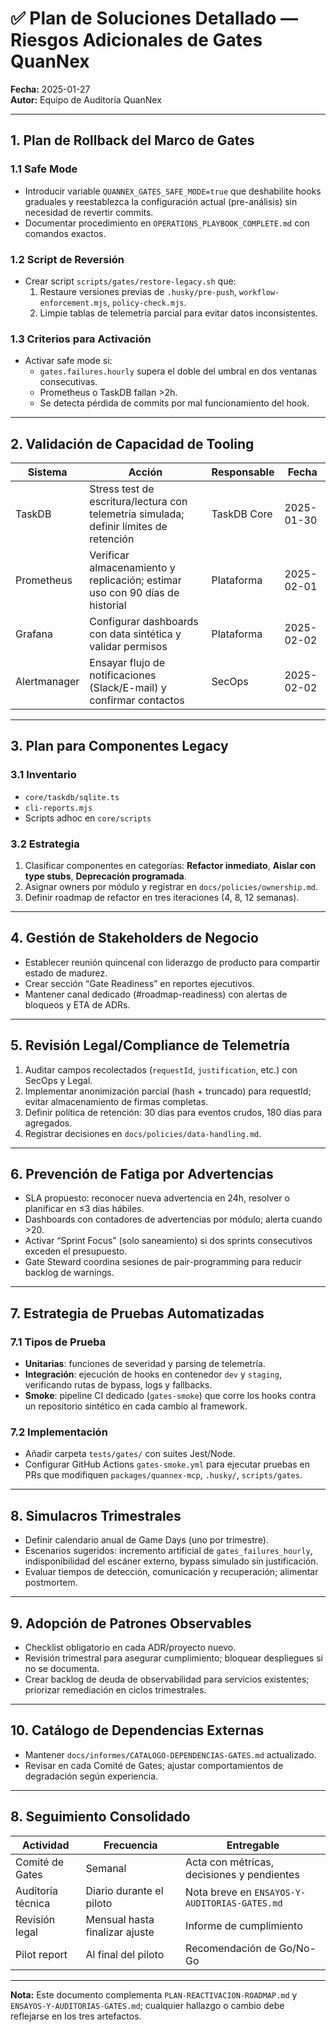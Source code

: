 # ✅ Plan de Soluciones Detallado — Riesgos Adicionales de Gates QuanNex

**Fecha:** 2025-01-27  
**Autor:** Equipo de Auditoría QuanNex

---

## 1. Plan de Rollback del Marco de Gates

### 1.1 Safe Mode
- Introducir variable `QUANNEX_GATES_SAFE_MODE=true` que deshabilite hooks graduales y reestablezca la configuración actual (pre-análisis) sin necesidad de revertir commits.
- Documentar procedimiento en `OPERATIONS_PLAYBOOK_COMPLETE.md` con comandos exactos.

### 1.2 Script de Reversión
- Crear script `scripts/gates/restore-legacy.sh` que:
  1. Restaure versiones previas de `.husky/pre-push`, `workflow-enforcement.mjs`, `policy-check.mjs`.
  2. Limpie tablas de telemetría parcial para evitar datos inconsistentes.

### 1.3 Criterios para Activación
- Activar safe mode si:
  - `gates.failures.hourly` supera el doble del umbral en dos ventanas consecutivas.
  - Prometheus o TaskDB fallan >2h.
  - Se detecta pérdida de commits por mal funcionamiento del hook.

---

## 2. Validación de Capacidad de Tooling

| Sistema | Acción | Responsable | Fecha |
| --- | --- | --- | --- |
| TaskDB | Stress test de escritura/lectura con telemetría simulada; definir límites de retención | TaskDB Core | 2025-01-30 |
| Prometheus | Verificar almacenamiento y replicación; estimar uso con 90 días de historial | Plataforma | 2025-02-01 |
| Grafana | Configurar dashboards con data sintética y validar permisos | Plataforma | 2025-02-02 |
| Alertmanager | Ensayar flujo de notificaciones (Slack/E-mail) y confirmar contactos | SecOps | 2025-02-02 |

---

## 3. Plan para Componentes Legacy

### 3.1 Inventario
- `core/taskdb/sqlite.ts`
- `cli-reports.mjs`
- Scripts adhoc en `core/scripts`

### 3.2 Estrategia
1. Clasificar componentes en categorías: **Refactor inmediato**, **Aislar con type stubs**, **Deprecación programada**.
2. Asignar owners por módulo y registrar en `docs/policies/ownership.md`.
3. Definir roadmap de refactor en tres iteraciones (4, 8, 12 semanas).

---

## 4. Gestión de Stakeholders de Negocio

- Establecer reunión quincenal con liderazgo de producto para compartir estado de madurez.
- Crear sección “Gate Readiness” en reportes ejecutivos.
- Mantener canal dedicado (#roadmap-readiness) con alertas de bloqueos y ETA de ADRs.

---

## 5. Revisión Legal/Compliance de Telemetría

1. Auditar campos recolectados (`requestId`, `justification`, etc.) con SecOps y Legal.
2. Implementar anonimización parcial (hash + truncado) para requestId; evitar almacenamiento de firmas completas.
3. Definir política de retención: 30 días para eventos crudos, 180 días para agregados.
4. Registrar decisiones en `docs/policies/data-handling.md`.

---

## 6. Prevención de Fatiga por Advertencias

- SLA propuesto: reconocer nueva advertencia en 24h, resolver o planificar en ≤3 días hábiles.
- Dashboards con contadores de advertencias por módulo; alerta cuando >20.
- Activar “Sprint Focus” (solo saneamiento) si dos sprints consecutivos exceden el presupuesto.
- Gate Steward coordina sesiones de pair-programming para reducir backlog de warnings.

---

## 7. Estrategia de Pruebas Automatizadas

### 7.1 Tipos de Prueba
- **Unitarias**: funciones de severidad y parsing de telemetría.
- **Integración**: ejecución de hooks en contenedor `dev` y `staging`, verificando rutas de bypass, logs y fallbacks.
- **Smoke**: pipeline CI dedicado (`gates-smoke`) que corre los hooks contra un repositorio sintético en cada cambio al framework.

### 7.2 Implementación
- Añadir carpeta `tests/gates/` con suites Jest/Node.
- Configurar GitHub Actions `gates-smoke.yml` para ejecutar pruebas en PRs que modifiquen `packages/quannex-mcp`, `.husky/`, `scripts/gates`.

---

## 8. Simulacros Trimestrales
- Definir calendario anual de Game Days (uno por trimestre).
- Escenarios sugeridos: incremento artificial de `gates_failures_hourly`, indisponibilidad del escáner externo, bypass simulado sin justificación.
- Evaluar tiempos de detección, comunicación y recuperación; alimentar postmortem.

---

## 9. Adopción de Patrones Observables
- Checklist obligatorio en cada ADR/proyecto nuevo.
- Revisión trimestral para asegurar cumplimiento; bloquear despliegues si no se documenta.
- Crear backlog de deuda de observabilidad para servicios existentes; priorizar remediación en ciclos trimestrales.

---

## 10. Catálogo de Dependencias Externas
- Mantener `docs/informes/CATALOGO-DEPENDENCIAS-GATES.md` actualizado.
- Revisar en cada Comité de Gates; ajustar comportamientos de degradación según experiencia.

---

## 8. Seguimiento Consolidado

| Actividad | Frecuencia | Entregable |
| --- | --- | --- |
| Comité de Gates | Semanal | Acta con métricas, decisiones y pendientes |
| Auditoría técnica | Diario durante el piloto | Nota breve en `ENSAYOS-Y-AUDITORIAS-GATES.md` |
| Revisión legal | Mensual hasta finalizar ajuste | Informe de cumplimiento |
| Pilot report | Al final del piloto | Recomendación de Go/No-Go |

---

**Nota:** Este documento complementa `PLAN-REACTIVACION-ROADMAP.md` y `ENSAYOS-Y-AUDITORIAS-GATES.md`; cualquier hallazgo o cambio debe reflejarse en los tres artefactos.
